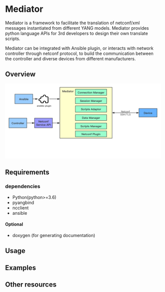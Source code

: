 # Mediator

Mediator is a framework to facilitate the translation of netconf/xml messages instantiated from different YANG models. Mediator provides python language APIs for 3rd developers to design their own translate scripts.

Mediator can be integrated with Ansible plugin, or interacts with network controller through netconf protocol, to build the communication between the controller and diverse devices from different manufacturers.

## Overview
![](https://github.com/qiangzhang0925/images/raw/master/img/logical-overview%20(1).png)

## Requirements
### dependencies
- Python(python>=3.6)
- pyangbind
- ncclient
- ansible

####  Optional
- doxygen (for generating documentation)

##  Usage


## Examples


## Other resources
